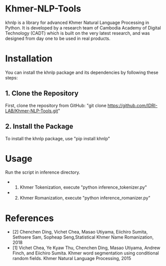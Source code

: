 # Khmer-NLP-Tools
khnlp is a library for advanced Khmer Natural Language Processing in Python. It is developed by a research team of Cambodia Academy of Digital Technology (CADT) which is built on the very latest research, and was designed from day one to be used in real products.

# Installation
You can install the khnlp package and its dependencies by following these steps:

## 1. Clone the Repository
First, clone the repository from GitHub:
"git clone https://github.com/IDRI-LAB/Khmer-NLP-Tools.git"

## 2. Install the Package
To install the khnlp package, use "pip install khnlp"

# Usage
Run the script in inference directory.
* 1. Khmer Tokenization, execute "python inference_tokenizer.py"
* 2. Khmer Romanization, execute "python inference_romanizer.py"

# References
* [2] Chenchen Ding, Vichet Chea, Masao Utiyama, Eiichiro Sumita, Sethsere Sam, Sopheap Seng,Statistical Khmer Name Romanization, 2018
* [1] Vichet Chea, Ye Kyaw Thu, Chenchen Ding, Masao Utiyama, Andrew Finch, and Eiichiro Sumita. Khmer word segmentation using conditional random fields. Khmer Natural Language Processing, 2015

